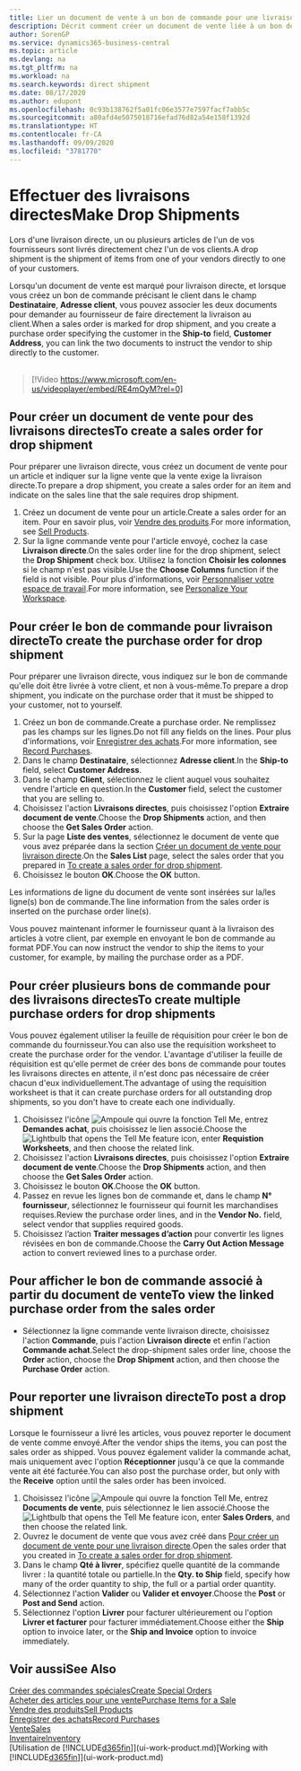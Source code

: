 ```yaml
---
title: Lier un document de vente à un bon de commande pour une livraison directe | Microsoft Docs
description: Décrit comment créer un document de vente liée à un bon de commande pour permettre la livraison directe du fournisseur au client.
author: SorenGP
ms.service: dynamics365-business-central
ms.topic: article
ms.devlang: na
ms.tgt_pltfrm: na
ms.workload: na
ms.search.keywords: direct shipment
ms.date: 08/17/2020
ms.author: edupont
ms.openlocfilehash: 0c93b138762f5a01fc06e3577e7597facf7abb5c
ms.sourcegitcommit: a80afd4e5075018716efad76d82a54e158f1392d
ms.translationtype: HT
ms.contentlocale: fr-CA
ms.lasthandoff: 09/09/2020
ms.locfileid: "3781770"
---
```

# <a name="make-drop-shipments"></a><span data-ttu-id="68cda-103">Effectuer des livraisons directes</span><span class="sxs-lookup"><span data-stu-id="68cda-103">Make Drop Shipments</span></span>

<span data-ttu-id="68cda-104">Lors d'une livraison directe, un ou plusieurs articles de l'un de vos fournisseurs sont livrés directement chez l'un de vos clients.</span><span class="sxs-lookup"><span data-stu-id="68cda-104">A drop shipment is the shipment of items from one of your vendors directly to one of your customers.</span></span>

<span data-ttu-id="68cda-105">Lorsqu'un document de vente est marqué pour livraison directe, et lorsque vous créez un bon de commande précisant le client dans le champ **Destinataire**, **Adresse client**, vous pouvez associer les deux documents pour demander au fournisseur de faire directement la livraison au client.</span><span class="sxs-lookup"><span data-stu-id="68cda-105">When a sales order is marked for drop shipment, and you create a purchase order specifying the customer in the **Ship-to** field, **Customer Address**, you can link the two documents to instruct the vendor to ship directly to the customer.</span></span>
<br><br>  
  
> [!Video https://www.microsoft.com/en-us/videoplayer/embed/RE4mOyM?rel=0]

## <a name="to-create-a-sales-order-for-drop-shipment"></a><span data-ttu-id="68cda-106">Pour créer un document de vente pour des livraisons directes</span><span class="sxs-lookup"><span data-stu-id="68cda-106">To create a sales order for drop shipment</span></span>

<span data-ttu-id="68cda-107">Pour préparer une livraison directe, vous créez un document de vente pour un article et indiquer sur la ligne vente que la vente exige la livraison directe.</span><span class="sxs-lookup"><span data-stu-id="68cda-107">To prepare a drop shipment, you create a sales order for an item and indicate on the sales line that the sale requires drop shipment.</span></span>

1. <span data-ttu-id="68cda-108">Créez un document de vente pour un article.</span><span class="sxs-lookup"><span data-stu-id="68cda-108">Create a sales order for an item.</span></span> <span data-ttu-id="68cda-109">Pour en savoir plus, voir [Vendre des produits](sales-how-sell-products.md).</span><span class="sxs-lookup"><span data-stu-id="68cda-109">For more information, see [Sell Products](sales-how-sell-products.md).</span></span>
2. <span data-ttu-id="68cda-110">Sur la ligne commande vente pour l'article envoyé, cochez la case **Livraison directe**.</span><span class="sxs-lookup"><span data-stu-id="68cda-110">On the sales order line for the drop shipment, select the **Drop Shipment** check box.</span></span> <span data-ttu-id="68cda-111">Utilisez la fonction **Choisir les colonnes** si le champ n'est pas visible.</span><span class="sxs-lookup"><span data-stu-id="68cda-111">Use the **Choose Columns** function if the field is not visible.</span></span> <span data-ttu-id="68cda-112">Pour plus d'informations, voir [Personnaliser votre espace de travail](ui-personalization-user.md).</span><span class="sxs-lookup"><span data-stu-id="68cda-112">For more information, see [Personalize Your Workspace](ui-personalization-user.md).</span></span>

## <a name="to-create-the-purchase-order-for-drop-shipment"></a><span data-ttu-id="68cda-113">Pour créer le bon de commande pour livraison directe</span><span class="sxs-lookup"><span data-stu-id="68cda-113">To create the purchase order for drop shipment</span></span>

<span data-ttu-id="68cda-114">Pour préparer une livraison directe, vous indiquez sur le bon de commande qu'elle doit être livrée à votre client, et non à vous-même.</span><span class="sxs-lookup"><span data-stu-id="68cda-114">To prepare a drop shipment, you indicate on the purchase order that it must be shipped to your customer, not to yourself.</span></span>

1. <span data-ttu-id="68cda-115">Créez un bon de commande.</span><span class="sxs-lookup"><span data-stu-id="68cda-115">Create a purchase order.</span></span> <span data-ttu-id="68cda-116">Ne remplissez pas les champs sur les lignes.</span><span class="sxs-lookup"><span data-stu-id="68cda-116">Do not fill any fields on the lines.</span></span> <span data-ttu-id="68cda-117">Pour plus d'informations, voir [Enregistrer des achats](purchasing-how-record-purchases.md).</span><span class="sxs-lookup"><span data-stu-id="68cda-117">For more information, see [Record Purchases](purchasing-how-record-purchases.md).</span></span>
2. <span data-ttu-id="68cda-118">Dans le champ **Destinataire**, sélectionnez **Adresse client**.</span><span class="sxs-lookup"><span data-stu-id="68cda-118">In the **Ship-to** field, select **Customer Address**.</span></span>
3. <span data-ttu-id="68cda-119">Dans le champ **Client**, sélectionnez le client auquel vous souhaitez vendre l'article en question.</span><span class="sxs-lookup"><span data-stu-id="68cda-119">In the **Customer** field, select the customer that you are selling to.</span></span>
4. <span data-ttu-id="68cda-120">Choisissez l'action **Livraisons directes**, puis choisissez l'option **Extraire document de vente**.</span><span class="sxs-lookup"><span data-stu-id="68cda-120">Choose the **Drop Shipments** action, and then choose the **Get Sales Order** action.</span></span>
5. <span data-ttu-id="68cda-121">Sur la page **Liste des ventes**, sélectionnez le document de vente que vous avez préparée dans la section [Créer un document de vente pour livraison directe](sales-how-drop-shipment.md#to-create-a-sales-order-for-drop-shipment).</span><span class="sxs-lookup"><span data-stu-id="68cda-121">On the **Sales List** page, select the sales order that you prepared in [To create a sales order for drop shipment](sales-how-drop-shipment.md#to-create-a-sales-order-for-drop-shipment).</span></span>
6. <span data-ttu-id="68cda-122">Choisissez le bouton **OK**.</span><span class="sxs-lookup"><span data-stu-id="68cda-122">Choose the **OK** button.</span></span>

<span data-ttu-id="68cda-123">Les informations de ligne du document de vente sont insérées sur la/les ligne(s) bon de commande.</span><span class="sxs-lookup"><span data-stu-id="68cda-123">The line information from the sales order is inserted on the purchase order line(s).</span></span>

<span data-ttu-id="68cda-124">Vous pouvez maintenant informer le fournisseur quant à la livraison des articles à votre client, par exemple en envoyant le bon de commande au format PDF.</span><span class="sxs-lookup"><span data-stu-id="68cda-124">You can now instruct the vendor to ship the items to your customer, for example, by mailing the purchase order as a PDF.</span></span>     

## <a name="to-create-multiple-purchase-orders-for-drop-shipments"></a><span data-ttu-id="68cda-125">Pour créer plusieurs bons de commande pour des livraisons directes</span><span class="sxs-lookup"><span data-stu-id="68cda-125">To create multiple purchase orders for drop shipments</span></span>

<span data-ttu-id="68cda-126">Vous pouvez également utiliser la feuille de réquisition pour créer le bon de commande du fournisseur.</span><span class="sxs-lookup"><span data-stu-id="68cda-126">You can also use the requisition worksheet to create the purchase order for the vendor.</span></span> <span data-ttu-id="68cda-127">L'avantage d'utiliser la feuille de réquisition est qu'elle permet de créer des bons de commande pour toutes les livraisons directes en attente, il n'est donc pas nécessaire de créer chacun d'eux individuellement.</span><span class="sxs-lookup"><span data-stu-id="68cda-127">The advantage of using the requisition worksheet is that it can create purchase orders for all outstanding drop shipments, so you don't have to create each one individually.</span></span>

1. <span data-ttu-id="68cda-128">Choisissez l'icône ![Ampoule qui ouvre la fonction Tell Me](media/ui-search/search_small.png "Dites-moi ce que vous voulez faire"), entrez **Demandes achat**, puis choisissez le lien associé.</span><span class="sxs-lookup"><span data-stu-id="68cda-128">Choose the ![Lightbulb that opens the Tell Me feature](media/ui-search/search_small.png "Tell me what you want to do") icon, enter **Requistion Worksheets**, and then choose the related link.</span></span>
2. <span data-ttu-id="68cda-129">Choisissez l'action **Livraisons directes**, puis choisissez l'option **Extraire document de vente**.</span><span class="sxs-lookup"><span data-stu-id="68cda-129">Choose the **Drop Shipments** action, and then choose the **Get Sales Order** action.</span></span>
3. <span data-ttu-id="68cda-130">Choisissez le bouton **OK**.</span><span class="sxs-lookup"><span data-stu-id="68cda-130">Choose the **OK** button.</span></span>
4. <span data-ttu-id="68cda-131">Passez en revue les lignes bon de commande et, dans le champ **N° fournisseur**, sélectionnez le fournisseur qui fournit les marchandises requises.</span><span class="sxs-lookup"><span data-stu-id="68cda-131">Review the purchase order lines, and in the **Vendor No.** field, select vendor that supplies required goods.</span></span> 
5. <span data-ttu-id="68cda-132">Choisissez l’action **Traiter messages d’action** pour convertir les lignes révisées en bon de commande.</span><span class="sxs-lookup"><span data-stu-id="68cda-132">Choose the **Carry Out Action Message** action to convert reviewed lines to a purchase order.</span></span>

## <a name="to-view-the-linked-purchase-order-from-the-sales-order"></a><span data-ttu-id="68cda-133">Pour afficher le bon de commande associé à partir du document de vente</span><span class="sxs-lookup"><span data-stu-id="68cda-133">To view the linked purchase order from the sales order</span></span>

* <span data-ttu-id="68cda-134">Sélectionnez la ligne commande vente livraison directe, choisissez l'action **Commande**, puis l'action **Livraison directe** et enfin l'action **Commande achat**.</span><span class="sxs-lookup"><span data-stu-id="68cda-134">Select the drop-shipment sales order line, choose the **Order** action, choose the **Drop Shipment** action, and then choose the **Purchase Order** action.</span></span>

## <a name="to-post-a-drop-shipment"></a><span data-ttu-id="68cda-135">Pour reporter une livraison directe</span><span class="sxs-lookup"><span data-stu-id="68cda-135">To post a drop shipment</span></span>

<span data-ttu-id="68cda-136">Lorsque le fournisseur a livré les articles, vous pouvez reporter le document de vente comme envoyé.</span><span class="sxs-lookup"><span data-stu-id="68cda-136">After the vendor ships the items, you can post the sales order as shipped.</span></span> <span data-ttu-id="68cda-137">Vous pouvez également valider la commande achat, mais uniquement avec l'option **Réceptionner** jusqu'à ce que la commande vente ait été facturée.</span><span class="sxs-lookup"><span data-stu-id="68cda-137">You can also post the purchase order, but only with the **Receive** option until the sales order has been invoiced.</span></span>

1. <span data-ttu-id="68cda-138">Choisissez l'icône ![Ampoule qui ouvre la fonction Tell Me](media/ui-search/search_small.png "Dites-moi ce que vous voulez faire"), entrez **Documents de vente**, puis sélectionnez le lien associé.</span><span class="sxs-lookup"><span data-stu-id="68cda-138">Choose the ![Lightbulb that opens the Tell Me feature](media/ui-search/search_small.png "Tell me what you want to do") icon, enter **Sales Orders**, and then choose the related link.</span></span>
2. <span data-ttu-id="68cda-139">Ouvrez le document de vente que vous avez créé dans [Pour créer un document de vente pour une livraison directe](#to-create-a-sales-order-for-drop-shipment).</span><span class="sxs-lookup"><span data-stu-id="68cda-139">Open the sales order that you created in [To create a sales order for drop shipment](#to-create-a-sales-order-for-drop-shipment).</span></span>
3. <span data-ttu-id="68cda-140">Dans le champ **Qté à livrer**, spécifiez quelle quantité de la commande livrer : la quantité totale ou partielle.</span><span class="sxs-lookup"><span data-stu-id="68cda-140">In the **Qty. to Ship** field, specify how many of the order quantity to ship, the full or a partial order quantity.</span></span>
4. <span data-ttu-id="68cda-141">Sélectionnez l'action **Valider** ou **Valider et envoyer**.</span><span class="sxs-lookup"><span data-stu-id="68cda-141">Choose the **Post** or **Post and Send** action.</span></span>
5. <span data-ttu-id="68cda-142">Sélectionnez l'option **Livrer** pour facturer ultérieurement ou l'option **Livrer et facturer** pour facturer immédiatement.</span><span class="sxs-lookup"><span data-stu-id="68cda-142">Choose either the **Ship** option to invoice later, or the **Ship and Invoice** option to invoice immediately.</span></span>

## <a name="see-also"></a><span data-ttu-id="68cda-143">Voir aussi</span><span class="sxs-lookup"><span data-stu-id="68cda-143">See Also</span></span>

[<span data-ttu-id="68cda-144">Créer des commandes spéciales</span><span class="sxs-lookup"><span data-stu-id="68cda-144">Create Special Orders</span></span>](sales-how-to-create-special-orders.md)  
[<span data-ttu-id="68cda-145">Acheter des articles pour une vente</span><span class="sxs-lookup"><span data-stu-id="68cda-145">Purchase Items for a Sale</span></span>](purchasing-how-purchase-products-sale.md)  
[<span data-ttu-id="68cda-146">Vendre des produits</span><span class="sxs-lookup"><span data-stu-id="68cda-146">Sell Products</span></span>](sales-how-sell-products.md)  
[<span data-ttu-id="68cda-147">Enregistrer des achats</span><span class="sxs-lookup"><span data-stu-id="68cda-147">Record Purchases</span></span>](purchasing-how-record-purchases.md)  
[<span data-ttu-id="68cda-148">Vente</span><span class="sxs-lookup"><span data-stu-id="68cda-148">Sales</span></span>](sales-manage-sales.md)  
[<span data-ttu-id="68cda-149">Inventaire</span><span class="sxs-lookup"><span data-stu-id="68cda-149">Inventory</span></span>](inventory-manage-inventory.md)  
<span data-ttu-id="68cda-150">[Utilisation de [!INCLUDE[d365fin](includes/d365fin_md.md)]](ui-work-product.md)</span><span class="sxs-lookup"><span data-stu-id="68cda-150">[Working with [!INCLUDE[d365fin](includes/d365fin_md.md)]](ui-work-product.md)</span></span>
